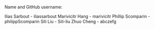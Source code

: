 Name and GitHub username:

Ilias Sarbout - iliassarbout
Marivicitr Hang - marivicitr
Phillip Scomparin - philippScomparin
Sili Liu - Sili-liu
Zhuo Cheng - abczefg
